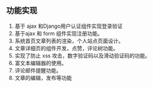 

## 功能实现
1. 基于 ajax 和Django用户认证组件实现登录验证
2. 基于ajax 和 form 组件实现注册功能。
3. 系统首页文章列表的渲染，个人站点页面设计。
4. 文章详细页的组件开发，点赞，评论树功能。
5. 实现了防止 xss 攻击，数字验证码以及滑动验证码的功能。
6. 富文本编辑器的使用。
7. 评论邮件提醒功能。
8. 文章的编辑，发布等功能




